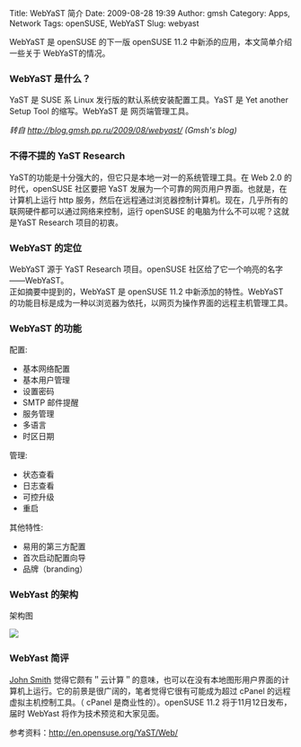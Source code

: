 Title: WebYaST 简介
Date: 2009-08-28 19:39
Author: gmsh
Category: Apps, Network
Tags: openSUSE, WebYaST
Slug: webyast

WebYaST 是 openSUSE 的下一版 openSUSE 11.2
中新添的应用，本文简单介绍一些关于 WebYaST的情况。

### WebYaST 是什么？

YaST 是 SUSE 系 Linux 发行版的默认系统安装配置工具。YaST 是 Yet another
Setup Tool 的缩写。WebYaST 是 网页端管理工具。

*转自 <http://blog.gmsh.pp.ru/2009/08/webyast/> (Gmsh's blog)*

### 不得不提的 YaST Research

YaST的功能是十分强大的，但它只是本地一对一的系统管理工具。在 Web 2.0
的时代，openSUSE 社区要把 YaST
发展为一个可靠的网页用户界面。也就是，在计算机上运行 http
服务，然后在远程通过浏览器控制计算机。现在，几乎所有的联网硬件都可以通过网络来控制，运行
openSUSE 的电脑为什么不可以呢？这就是YaST Research 项目的初衷。

### WebYaST 的定位

WebYaST 源于 YaST Research 项目。openSUSE
社区给了它一个响亮的名字——WebYaST。  
正如摘要中提到的，WebYaST 是 openSUSE 11.2 中新添加的特性。WebYaST
的功能目标是成为一种以浏览器为依托，以网页为操作界面的远程主机管理工具。

### WebYaST 的功能

配置:

-   基本网络配置
-   基本用户管理
-   设置密码
-   SMTP 邮件提醒
-   服务管理
-   多语言
-   时区日期

管理:

-   状态查看
-   日志查看
-   可控升级
-   重启

其他特性:

-   易用的第三方配置
-   首次启动配置向导
-   品牌（branding）

### WebYast 的架构

架构图  

[![](http://i.linuxtoy.org/images/2009/08/webyastarchitecture.jpeg)](http://i.linuxtoy.org/images/2009/08/webyastarchitecture.jpeg)

### WebYast 简评

[John Smith](http://linuxtoy.org/archives/author/gmsh/)
觉得它颇有＂云计算＂的意味，也可以在没有本地图形用户界面的计算机上运行。它的前景是很广阔的，笔者觉得它很有可能成为超过
cPanel 的远程虚拟主机控制工具。（ cPanel 是商业性的）。openSUSE 11.2
将于11月12日发布，届时 WebYast 将作为技术预览和大家见面。

参考资料：http://en.opensuse.org/YaST/Web/
